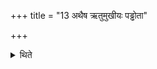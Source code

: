 +++
title = "13 अथैष ऋतुमुखीयः पड्ढोता"

+++

<details><summary>थिते</summary>

अथैष ऋतुमुखीयः पड्ढोता वाग्घोतेति । तस्य वदत्यृतुमुखऋतुमुखे जुहुयादिति । स सार्वकामः १३
</details>
